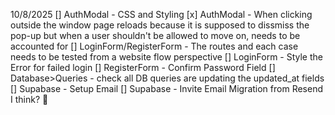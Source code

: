 10/8/2025
[] AuthModal - CSS and Styling
[x] AuthModal - When clicking outside the window page reloads because it is 
    supposed to dissmiss the pop-up but when a user shouldn't be allowed to move on, needs to be accounted for
[] LoginForm/RegisterForm - The routes and each case needs to be tested from a website flow perspective
[] LoginForm - Style the Error for failed login
[] RegisterForm - Confirm Password Field
[] Database>Queries - check all DB queries are updating the updated_at fields
[] Supabase - Setup Email
[] Supabase - Invite Email Migration from Resend I think? :shrug:
